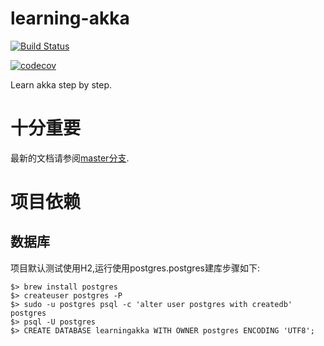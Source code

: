 # learning-akka

[![Build Status](https://travis-ci.org/qyf404/learning-akka.svg?branch=master)](https://travis-ci.org/qyf404/learning-akka)

[![codecov](https://codecov.io/gh/qyf404/learning-akka/branch/master/graph/badge.svg)](https://codecov.io/gh/qyf404/learning-akka)

Learn akka step by step.

# 十分重要

最新的文档请参阅[master分支](https://github.com/qyf404/learning-akka).

# 项目依赖

## 数据库

项目默认测试使用H2,运行使用postgres.postgres建库步骤如下:
    
```
$> brew install postgres
$> createuser postgres -P
$> sudo -u postgres psql -c 'alter user postgres with createdb' postgres
$> psql -U postgres
$> CREATE DATABASE learningakka WITH OWNER postgres ENCODING 'UTF8';

```

